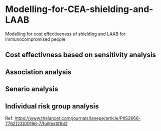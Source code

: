 # Modelling-for-CEA-shielding-and-LAAB
Modelling for cost effectiveness of shielding and LAAB for immunocompromised people
## Cost effectivness based on sensitivity analysis

## Association analysis
## Senario analysis

## Individual risk group analysis
Ref: https://www.thelancet.com/journals/lanepe/article/PIIS2666-7762(23)00166-7/fulltext#tbl2
